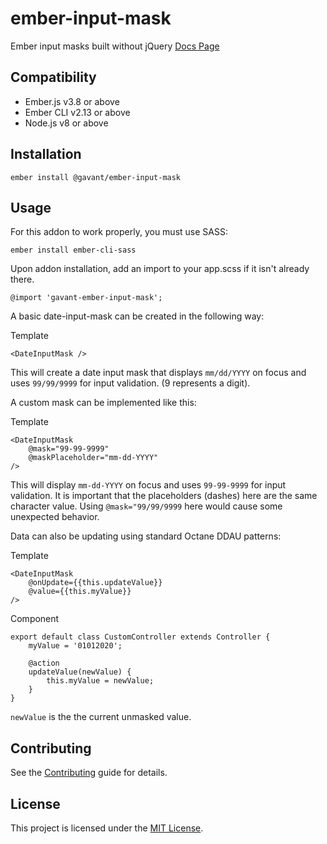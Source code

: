 # ember-input-mask

Ember input masks built without jQuery
[Docs Page](https://gavant.github.io/ember-input-mask/versions/feature/initial-creation/)

## Compatibility

-   Ember.js v3.8 or above
-   Ember CLI v2.13 or above
-   Node.js v8 or above

## Installation

```
ember install @gavant/ember-input-mask
```

## Usage

For this addon to work properly, you must use SASS:

```
ember install ember-cli-sass
```

Upon addon installation, add an import to your app.scss if it isn't already there.

```
@import 'gavant-ember-input-mask';
```

A basic date-input-mask can be created in the following way:

Template

```
<DateInputMask />
```

This will create a date input mask that displays `mm/dd/YYYY` on focus and uses `99/99/9999` for input validation. (9 represents a digit).

A custom mask can be implemented like this:

Template

```
<DateInputMask
    @mask="99-99-9999"
    @maskPlaceholder="mm-dd-YYYY"
/>
```

This will display `mm-dd-YYYY` on focus and uses `99-99-9999` for input validation. It is important that the placeholders (dashes) here are the same character value. Using `@mask="99/99/9999` here would cause some unexpected behavior.

Data can also be updating using standard Octane DDAU patterns:

Template

```
<DateInputMask
    @onUpdate={{this.updateValue}}
    @value={{this.myValue}}
/>
```

Component

```
export default class CustomController extends Controller {
    myValue = '01012020';

    @action
    updateValue(newValue) {
        this.myValue = newValue;
    }
}
```

`newValue` is the the current unmasked value.

## Contributing

See the [Contributing](CONTRIBUTING.md) guide for details.

## License

This project is licensed under the [MIT License](LICENSE.md).
